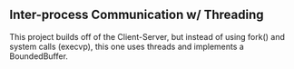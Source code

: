 Inter-process Communication w/ Threading
--------------------------------------------------------------
This project builds off of the Client-Server, but instead of using fork() and system calls (execvp), this one uses threads
and implements a BoundedBuffer.
